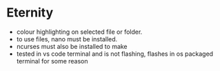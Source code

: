 # Eternity
 - colour highlighting on selected file or folder.
 - to use files, nano must be installed.
 - ncurses must also be installed to make
 - tested in vs code terminal and is not flashing, flashes in os packaged terminal for some reason
